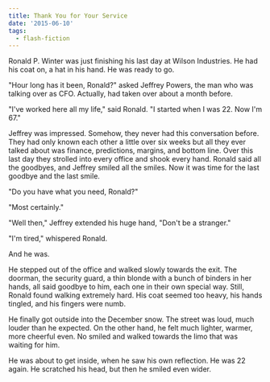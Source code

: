 ```yaml
---
title: Thank You for Your Service
date: '2015-06-10'
tags:
  - flash-fiction
---
```


Ronald P. Winter was just finishing his last day at Wilson Industries. He had
his coat on, a hat in his hand. He was ready to go.

<!-- truncate -->

"Hour long has it been, Ronald?" asked Jeffrey Powers, the man who was talking
over as CFO. Actually, had taken over about a month before.

"I've worked here all my life," said Ronald. "I started when I was 22. Now I'm
67."

Jeffrey was impressed. Somehow, they never had this conversation before. They
had only known each other a little over six weeks but all they ever talked about
was finance, predictions, margins, and bottom line. Over this last day they
strolled into every office and shook every hand. Ronald said all the goodbyes,
and Jeffrey smiled all the smiles. Now it was time for the last goodbye and the
last smile.

"Do you have what you need, Ronald?"

"Most certainly."

"Well then," Jeffrey extended his huge hand, "Don't be a stranger."

"I'm tired," whispered Ronald.

And he was.

He stepped out of the office and walked slowly towards the exit. The doorman,
the security guard, a thin blonde with a bunch of binders in her hands, all said
goodbye to him, each one in their own special way. Still, Ronald found walking
extremely hard. His coat seemed too heavy, his hands tingled, and his fingers
were numb.

He finally got outside into the December snow. The street was loud, much louder
than he expected. On the other hand, he felt much lighter, warmer, more cheerful
even. No smiled and walked towards the limo that was waiting for him.

He was about to get inside, when he saw his own reflection. He was 22 again. He
scratched his head, but then he smiled even wider.
